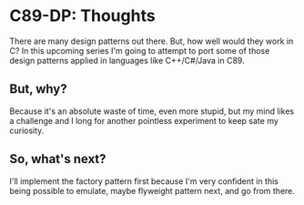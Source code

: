 # C89-DP: Thoughts

There are many design patterns out there. But, how well would they work in C?
In this upcoming series I'm going to attempt to port some of those design
patterns applied in languages like C++/C#/Java in C89.

## But, why?

Because it's an absolute waste of time, even more stupid, but my mind likes a
challenge and I long for another pointless experiment to keep sate my
curiosity.

## So, what's next?

I'll implement the factory pattern first because I'm very confident in this
being possible to emulate, maybe flyweight pattern next, and go from there.
